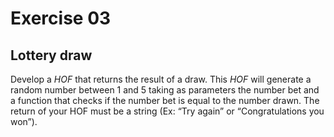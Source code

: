 # Exercise 03

## Lottery draw

Develop a *HOF* that returns the result of a draw. This *HOF* will generate a random number between 1 and 5 taking as parameters the number bet and a function that checks if the number bet is equal to the number drawn. The return of your HOF must be a string (Ex: “Try again” or “Congratulations you won”).
```